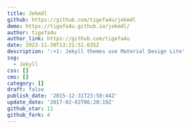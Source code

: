 ```yaml
---
title: Jekmdl
github: https://github.com/tigefa4u/jekmdl
demo: https://tigefa4u.github.io/jekmdl/
author: tigefa4u
author_link: https://github.com/tigefa4u
date: 2023-11-30T13:21:52.635Z
description: ':+1: Jekyll themes use Material Design Lite'
ssg:
  - Jekyll
css: []
cms: []
category: []
draft: false
publish_date: '2015-12-31T23:50:44Z'
update_date: '2017-02-02T06:20:19Z'
github_star: 11
github_fork: 4
---
```

